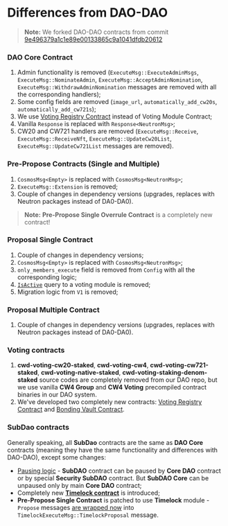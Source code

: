 # Differences from DAO-DAO

> **Note:** We forked DAO-DAO contracts from commit [9e496379a1c1e89e00133865c9a1041dfdb20612](https://github.com/DA0-DA0/dao-contracts/tree/9e496379a1c1e89e00133865c9a1041dfdb20612)

### DAO Core Contract
1. Admin functionality is removed (`ExecuteMsg::ExecuteAdminMsgs`, `ExecuteMsg::NominateAdmin`, `ExecuteMsg::AcceptAdminNomination`,
`ExecuteMsg::WithdrawAdminNomination` messages are removed with all the corresponding handlers);
2. Some config fields are removed (`image_url`, `automatically_add_cw20s`, `automatically_add_cw721s`);
3. We use [Voting Registry Contract](/neutron/dao/overview#voting-power-registry) instead of Voting Module Contract;
4. Vanilla `Response` is replaced with `Response<NeutronMsg>`;
5. CW20 and CW721 handlers are removed (`ExecuteMsg::Receive`, `ExecuteMsg::ReceiveNft`, `ExecuteMsg::UpdateCw20List`,
`ExecuteMsg::UpdateCw721List` messages are removed).

### Pre-Propose Contracts (Single and Multiple)
1. `CosmosMsg<Empty>` is replaced with `CosmosMsg<NeutronMsg>`;
2. `ExecuteMsg::Extension` is removed;
3. Couple of changes in dependency versions (upgrades, replaces with Neutron packages instead of DA0-DA0).

> **Note:** **Pre-Propose Single Overrule Contract** is a completely new contract!

### Proposal Single Contract
1. Couple of changes in dependency versions;
2. `CosmosMsg<Empty>` is replaced with `CosmosMsg<NeutronMsg>`;
3. `only_members_execute` field is removed from `Config` with all the corresponding logic;
4. [`IsActive`](https://github.com/DA0-DA0/dao-contracts/blob/9e496379a1c1e89e00133865c9a1041dfdb20612/contracts/proposal/cwd-proposal-single/src/contract.rs#L173) query to a voting module is removed;
5. Migration logic from `V1` is removed;

### Proposal Multiple Contract
1. Couple of changes in dependency versions (upgrades, replaces with Neutron packages instead of DA0-DA0).

### Voting contracts

1. **cwd-voting-cw20-staked**, **cwd-voting-cw4**, **cwd-voting-cw721-staked**, **cwd-voting-native-staked**,
**cwd-voting-staking-denom-staked** source codes are completely removed from our DAO repo,
but we use vanilla **CW4 Group** and **CW4 Voting** precompiled contract binaries in our DAO system.
2. We've developed two completely new contracts: [Voting Registry Contract](/neutron/dao/overview#voting-power-registry)
and [Bonding Vault Contract](/neutron/dao/overview#neutron-bonding-vault).

### SubDao contracts
Generally speaking, all **SubDao** contracts are the same as **DAO Core** contracts
(meaning they have the same functionality and differences with DAO-DAO), except some changes:
* [Pausing logic](https://github.com/neutron-org/neutron-dao/blob/448c7c91e85ccd02d13fdaf7cddb66f04abf8ca9/contracts/subdaos/cwd-subdao-core/src/contract.rs#L128) - **SubDAO** contract can be paused by **Core DAO** contract or by special **Security SubDAO** contract.
But **SubDAO Core** can be unpaused only by main **Core DAO** contract;
* Completely new [**Timelock contract**](/neutron/dao/overview#timelocks--overrules) is introduced;
* **Pre-Propose Single Contract** is patched to use **Timelock** module - `Propose` messages
[are wrapped now](https://github.com/neutron-org/neutron-dao/blob/448c7c91e85ccd02d13fdaf7cddb66f04abf8ca9/contracts/subdaos/pre-propose/cwd-subdao-pre-propose-single/src/contract.rs#L105)
into `TimelockExecuteMsg::TimelockProposal` message.
